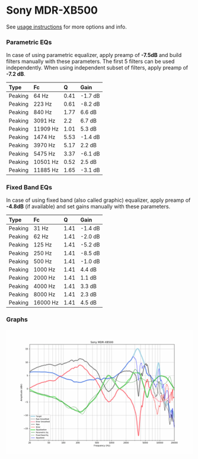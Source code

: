# Sony MDR-XB500
See [usage instructions](https://github.com/jaakkopasanen/AutoEq#usage) for more options and info.

### Parametric EQs
In case of using parametric equalizer, apply preamp of **-7.5dB** and build filters manually
with these parameters. The first 5 filters can be used independently.
When using independent subset of filters, apply preamp of **-7.2 dB**.

| Type    | Fc       |    Q | Gain    |
|:--------|:---------|:-----|:--------|
| Peaking | 64 Hz    | 0.41 | -1.7 dB |
| Peaking | 223 Hz   | 0.61 | -8.2 dB |
| Peaking | 840 Hz   | 1.77 | 6.6 dB  |
| Peaking | 3091 Hz  | 2.2  | 6.7 dB  |
| Peaking | 11909 Hz | 1.01 | 5.3 dB  |
| Peaking | 1474 Hz  | 5.53 | -1.4 dB |
| Peaking | 3970 Hz  | 5.17 | 2.2 dB  |
| Peaking | 5475 Hz  | 3.37 | -6.1 dB |
| Peaking | 10501 Hz | 0.52 | 2.5 dB  |
| Peaking | 11885 Hz | 1.65 | -3.1 dB |

### Fixed Band EQs
In case of using fixed band (also called graphic) equalizer, apply preamp of **-4.8dB**
(if available) and set gains manually with these parameters.

| Type    | Fc       |    Q | Gain    |
|:--------|:---------|:-----|:--------|
| Peaking | 31 Hz    | 1.41 | -1.4 dB |
| Peaking | 62 Hz    | 1.41 | -2.0 dB |
| Peaking | 125 Hz   | 1.41 | -5.2 dB |
| Peaking | 250 Hz   | 1.41 | -8.5 dB |
| Peaking | 500 Hz   | 1.41 | -1.0 dB |
| Peaking | 1000 Hz  | 1.41 | 4.4 dB  |
| Peaking | 2000 Hz  | 1.41 | 1.1 dB  |
| Peaking | 4000 Hz  | 1.41 | 3.3 dB  |
| Peaking | 8000 Hz  | 1.41 | 2.3 dB  |
| Peaking | 16000 Hz | 1.41 | 4.5 dB  |

### Graphs
![](./Sony%20MDR-XB500.png)